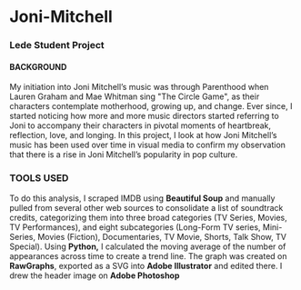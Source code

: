 # Joni-Mitchell

### Lede Student Project

#### BACKGROUND
My initiation into Joni Mitchell’s music was through Parenthood when Lauren Graham and Mae Whitman sing "The Circle Game", as their characters contemplate motherhood, growing up, and change. Ever since, I started noticing how more and more music directors started referring to Joni to accompany their characters in pivotal moments of heartbreak, reflection, love, and longing. In this project, I look at how Joni Mitchell’s music has been used over time in visual media to confirm my observation that there is a rise in Joni Mitchell’s popularity in pop culture.

### TOOLS USED
To do this analysis, I scraped IMDB using <b>Beautiful Soup</b> and manually pulled from several other web sources to consolidate a list of soundtrack credits, categorizing them into three broad categories (TV Series, Movies, TV Performances), and eight subcategories (Long-Form TV series, Mini-Series, Movies (Fiction), Documentaries, TV Movie, Shorts, Talk Show, TV Special).
Using <b>Python,</b> I calculated the moving average of the number of appearances across time to create a trend line. The graph was created on <b>RawGraphs</b>, exported as a SVG into <b>Adobe Illustrator</b> and edited there. I drew the header image on <b>Adobe Photoshop</b>


